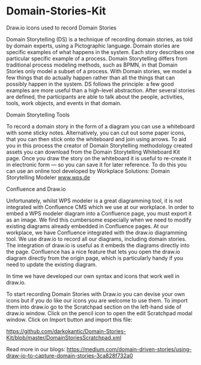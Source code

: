 # Domain-Stories-Kit
Draw.io icons used to record Domain Stories

Domain Storytelling (DS) is a technique of recording domain stories, as told by domain experts, using a Pictographic language. Domain stories are specific examples of what happens in the system. Each story describes one particular specific example of a process. Domain Storytelling differs from traditional process modeling methods, such as BPMN, in that Domain Stories only model a subset of a process. With Domain stories, we model a few things that do actually happen rather than all the things that can possibly happen in the system. DS follows the principle: a few good examples are more useful than a high-level abstraction.
After several stories are defined, the participants are able to talk about the people, activities, tools, work objects, and events in that domain.

Domain Storytelling Tools

To record a domain story in the form of a diagram you can use a whiteboard with some sticky notes. Alternatively, you can cut out some paper icons, that you can then stick onto the whiteboard and join using arrows. To aid you in this process the creator of Domain Storytelling methodology created assets you can download from the Domain Storytelling Whiteboard Kit page.
Once you draw the story on the whiteboard it is useful to re-create it in electronic form — so you can save it for later reference. To do this you can use an online tool developed by Workplace Solutions:
Domain Storytelling Modeler
www.wps.de

Confluence and Draw.io

Unfortunately, whilst WPS modeler is a great diagramming tool, it is not integrated with Confluence CMS which we use at our workplace. In order to embed a WPS modeler diagram into a Confluence page, you must export it as an image. We find this cumbersome especially when we need to modify existing diagrams already embedded in Confluence pages.
At our workplace, we have Confluence integrated with the draw.io diagramming tool. We use draw.io to record all our diagrams, including domain stories. The integration of draw.io is useful as it embeds the diagrams directly into the page. Confluence has a nice feature that lets you open the draw.io diagram directly from the origin page, which is particularly handy if you need to update the existing diagram.

In time we have developed our own syntax and icons that work well in draw.io.

To start recording Domain Stories with Draw.io you can devise your own icons but if you do like our icons you are welcome to use them. To import them into draw.io go to the Scratchpad section on the left-hand side of draw.io window. Click on the pencil icon to open the edit Scratchpad modal window. Click on Import button and import this file:

https://github.com/darkokantic/Domain-Stories-Kit/blob/master/DomainStoriesScratchpad.xml

Read more in our blogs:
https://medium.com/domain-driven-stories/using-draw-io-to-capture-domain-stories-3ca828f732a0

